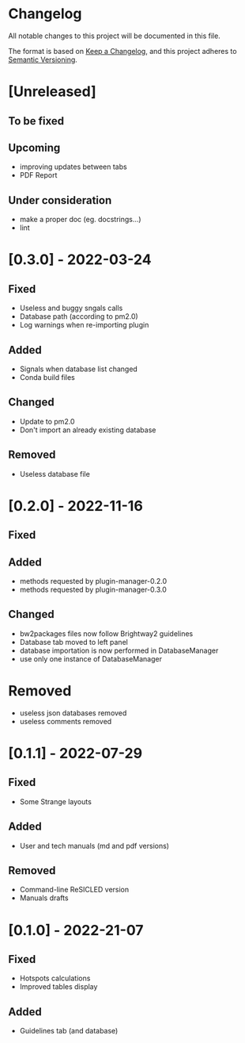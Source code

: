Changelog
=========

All notable changes to this project will be documented in this file.

The format is based on [Keep a Changelog](https://keepachangelog.com/en/1.0.0/),
and this project adheres to [Semantic Versioning](https://semver.org/spec/v2.0.0.html).

[Unreleased]
============

To be fixed
-----------

Upcoming
--------

 - improving updates between tabs
 - PDF Report

Under consideration
-------------------

- make a proper doc (eg. docstrings...)
- lint

[0.3.0] - 2022-03-24
====================

Fixed
-----

- Useless and buggy sngals calls
- Database path (according to pm2.0)
- Log warnings when re-importing plugin

Added
-----

- Signals when database list changed
- Conda build files

Changed
-------

- Update to pm2.0 
- Don't import an already existing database

Removed
-------

- Useless database file

[0.2.0] - 2022-11-16
====================

Fixed
-----

Added
-----

- methods requested by plugin-manager-0.2.0
- methods requested by plugin-manager-0.3.0

Changed
-------

- bw2packages files now follow Brightway2 guidelines
- Database tab moved to left panel
- database importation is now performed in DatabaseManager
- use only one instance of DatabaseManager

Removed
=======

- useless json databases removed
- useless comments removed

[0.1.1] - 2022-07-29
====================

Fixed
-----

 - Some Strange layouts

Added
-----

 - User and tech manuals (md and pdf versions)

Removed
-------

- Command-line ReSICLED version
- Manuals drafts

[0.1.0] - 2022-21-07
====================

Fixed
-----

 - Hotspots calculations
 - Improved tables display

Added
-----

 - Guidelines tab (and database)
